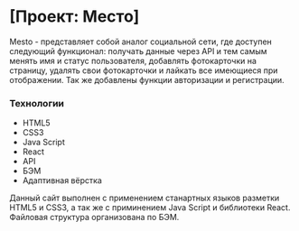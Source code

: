 # [Проект: Место]

Mesto - представляет собой аналог социальной сети, где доступен следующий функционал: получать данные через API и тем самым менять имя и статус пользователя, добавлять фотокарточки на страницу, удалять свои фотокарточки и лайкать все имеющиеся при отображении. Так же добавлены функции авторизации и регистрации.

### Технологии

- HTML5
- CSS3
- Java Script
- React
- API
- БЭМ
- Адаптивная вёрстка

Данный сайт выполнен с применением станартных языков разметки HTML5 и CSS3, а так же с приминением Java Script и библиотеки React. Файловая структура организована по БЭМ.

